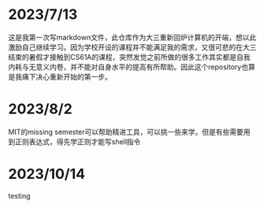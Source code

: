 # 2023/7/13
这是我第一次写markdown文件，此仓库作为大三重新回炉计算机的开端，想以此激励自己继续学习。因为学校开设的课程并不能满足我的需求，又很可悲的在大三结束的暑假才接触到CS61A的课程，突然发觉之前所做的很多工作其实都是自我内耗与无意义内卷，并不能对自身水平的提高有所帮助。因此这个repository也算是我痛下决心重新开始的第一步。
# 2023/8/2
MIT的missing semester可以帮助精进工具，可以挑一些来学。但是有些需要用到正则表达式，得先学正则才能写shell指令
# 2023/10/14
testing
